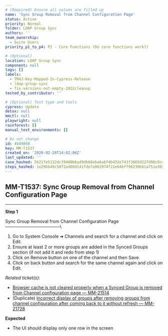 ```yaml
---
# (Required) Ensure all values are filled up
name: 'Sync Group Removal from Channel Configuration Page'
status: Active
priority: Normal
folder: LDAP Group Sync
authors: ''
team_ownership:
  - Suite Users
priority_p1_to_p4: P2 - Core Functions (Do core functions work?)

# (Optional)
location: LDAP Group Sync
component: null
tags: []
labels:
  - TM4J-Key-Mapped-In-Cypress-Release
  - ldap-group-sync
  - fix-versions-not-empty-2022cleanup
tested_by_contributor: ''

# (Optional) Test type and tools
cypress: Update
detox: null
mmctl: null
playwright: null
rainforest: []
manual_test_environments: []

# Do not change
id: 4549860
key: MM-T1537
created_on: '2020-02-28T14:02:06Z'
last_updated: ''
case_hashed: 5b21fe5132dcf0480b6ad9db60eba6a6f4b432e743f3865d227d98c8c4acab1d37d0b8badc85a1ec777be77134053741
steps_hashed: 1e296b49c50f2ad88d141fde7a902974f21e64bff96230b61a751e302fc0af2735d920c6ce53891cb5c190e5d739e9ba
---
```


<!-- (Auto-generated) Based on frontmatter's "key" and "name" -->

## MM-T1537: Sync Group Removal from Channel Configuration Page

---

**Step 1**

Sync Group Removal from Channel Configuration Page\
–––––––––––––––––––––––––\\

1. Go to System Console ➜ Channels and search for a channel and click on Edit.
2. Ensure at least 2 or more groups are added in the Synced Groups section (if not add it and redo from step 1)
3. Click on Remove button on one of the channel and then Save.
4. Click on back button and search for the same channel again and click on Edit.

_Related ticket(s):_

- [Browser cache is not cleared properly when a Synced Group is removed from Channel configuration page — MM-21514](https://mattermost.atlassian.net/browse/MM-21514)
- (Duplicate) [Incorrect display of groups after removing groups from channel configuration after coming back to it without refresh — MM-21728](https://mattermost.atlassian.net/browse/MM-21728)

**Expected**

- The UI should display only one row in the screen
